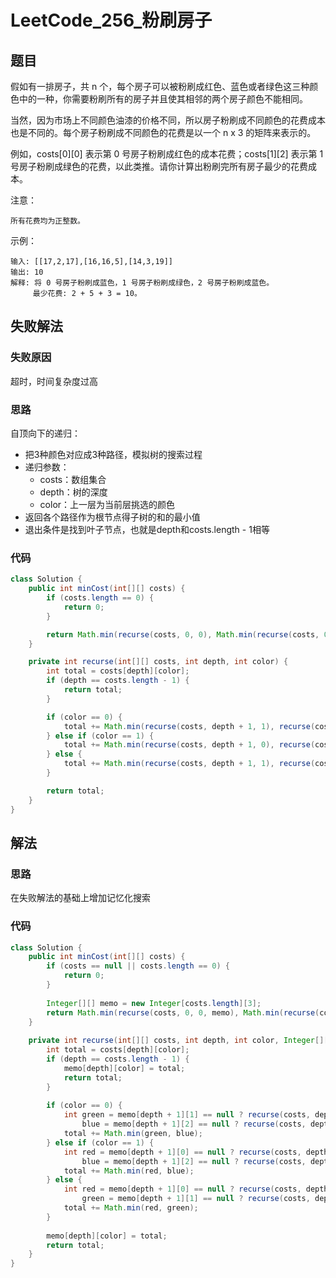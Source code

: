 # LeetCode_256_粉刷房子
## 题目
假如有一排房子，共 n 个，每个房子可以被粉刷成红色、蓝色或者绿色这三种颜色中的一种，你需要粉刷所有的房子并且使其相邻的两个房子颜色不能相同。

当然，因为市场上不同颜色油漆的价格不同，所以房子粉刷成不同颜色的花费成本也是不同的。每个房子粉刷成不同颜色的花费是以一个 n x 3 的矩阵来表示的。

例如，costs[0][0] 表示第 0 号房子粉刷成红色的成本花费；costs[1][2] 表示第 1 号房子粉刷成绿色的花费，以此类推。请你计算出粉刷完所有房子最少的花费成本。

注意：
```
所有花费均为正整数。
```
示例：
```
输入: [[17,2,17],[16,16,5],[14,3,19]]
输出: 10
解释: 将 0 号房子粉刷成蓝色，1 号房子粉刷成绿色，2 号房子粉刷成蓝色。
     最少花费: 2 + 5 + 3 = 10。
```
## 失败解法
### 失败原因
超时，时间复杂度过高
### 思路
自顶向下的递归：
- 把3种颜色对应成3种路径，模拟树的搜索过程
- 递归参数：
    - costs：数组集合
    - depth：树的深度
    - color：上一层为当前层挑选的颜色
- 返回各个路径作为根节点得子树的和的最小值
- 退出条件是找到叶子节点，也就是depth和costs.length - 1相等
### 代码
```java
class Solution {
    public int minCost(int[][] costs) {
        if (costs.length == 0) {
            return 0;
        }

        return Math.min(recurse(costs, 0, 0), Math.min(recurse(costs, 0, 1), recurse(costs, 0, 2)));
    }

    private int recurse(int[][] costs, int depth, int color) {
        int total = costs[depth][color];
        if (depth == costs.length - 1) {
            return total;
        }

        if (color == 0) {
            total += Math.min(recurse(costs, depth + 1, 1), recurse(costs, depth + 1, 2));
        } else if (color == 1) {
            total += Math.min(recurse(costs, depth + 1, 0), recurse(costs, depth + 1, 2));
        } else {
            total += Math.min(recurse(costs, depth + 1, 1), recurse(costs, depth + 1, 0));
        }

        return total;
    }
}
```
## 解法
### 思路
在失败解法的基础上增加记忆化搜索
### 代码
```java
class Solution {
    public int minCost(int[][] costs) {
        if (costs == null || costs.length == 0) {
            return 0;
        }
        
        Integer[][] memo = new Integer[costs.length][3];
        return Math.min(recurse(costs, 0, 0, memo), Math.min(recurse(costs, 0, 1, memo), recurse(costs, 0, 2, memo)));
    }
    
    private int recurse(int[][] costs, int depth, int color, Integer[][] memo) {
        int total = costs[depth][color];
        if (depth == costs.length - 1) {
            memo[depth][color] = total;
            return total;
        }
        
        if (color == 0) {
            int green = memo[depth + 1][1] == null ? recurse(costs, depth + 1, 1, memo) : memo[depth + 1][1],
                blue = memo[depth + 1][2] == null ? recurse(costs, depth + 1, 2, memo) : memo[depth + 1][2];
            total += Math.min(green, blue);
        } else if (color == 1) {
            int red = memo[depth + 1][0] == null ? recurse(costs, depth + 1, 0, memo) : memo[depth + 1][0],
                blue = memo[depth + 1][2] == null ? recurse(costs, depth + 1, 2, memo) : memo[depth + 1][2];
            total += Math.min(red, blue);
        } else {
            int red = memo[depth + 1][0] == null ? recurse(costs, depth + 1, 0, memo) : memo[depth + 1][0],
                green = memo[depth + 1][1] == null ? recurse(costs, depth + 1, 1, memo) : memo[depth + 1][1];
            total += Math.min(red, green);
        }
        
        memo[depth][color] = total;
        return total;
    }
}
```